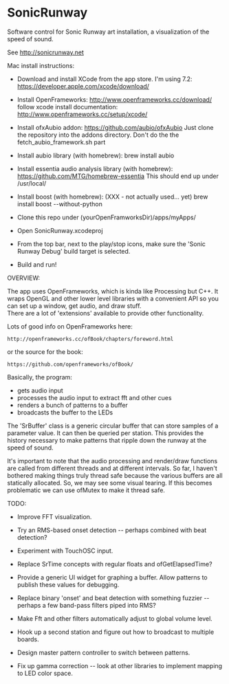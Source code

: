 # SonicRunway

Software control for Sonic Runway art installation, a visualization of the
speed of sound.  

See http://sonicrunway.net

Mac install instructions:

- Download and install XCode from the app store.  I'm using 7.2:
    https://developer.apple.com/xcode/download/

- Install OpenFrameworks:  http://www.openframeworks.cc/download/
  follow xcode install documentation:  http://www.openframeworks.cc/setup/xcode/

- Install ofxAubio addon:  https://github.com/aubio/ofxAubio
  Just clone the repository into the addons directory.
  Don't do the the fetch_aubio_framework.sh part

- Install aubio library (with homebrew):
   brew install aubio

- Install essentia audio analysis library (with homebrew):
    https://github.com/MTG/homebrew-essentia
    This should end up under /usr/local/

- Install boost (with homebrew):
    (XXX - not actually used... yet)
    brew install boost --without-python

- Clone this repo under (yourOpenFramworksDir)/apps/myApps/

- Open SonicRunway.xcodeproj

- From the top bar, next to the play/stop icons, make sure the 
  'Sonic Runway Debug' build target is selected.

- Build and run! 

OVERVIEW:

The app uses OpenFrameworks, which is kinda like Processing but C++.
It wraps OpenGL and other lower level libraries with a convenient
API so you can set up a window, get audio, and draw stuff.  
There are a lot of 'extensions' available to provide other 
functionality.  

Lots of good info on OpenFrameworks here:

    http://openframeworks.cc/ofBook/chapters/foreword.html

or the source for the book:

    https://github.com/openframeworks/ofBook/

Basically, the program:
  - gets audio input
  - processes the audio input to extract fft and other cues
  - renders a bunch of patterns to a buffer
  - broadcasts the buffer to the LEDs

The 'SrBuffer' class is a generic circular buffer that can store
samples of a parameter value.  It can then be queried per station.
This provides the history necessary to make patterns that ripple
down the runway at the speed of sound.  

It's important to note that the audio processing and render/draw
functions are called from different threads and at different 
intervals.  So far, I haven't bothered making things truly 
thread safe because the various buffers are all statically 
allocated. So, we may see some visual tearing.  If this becomes 
problematic we can use ofMutex to make it thread safe.


TODO:

- Improve FFT visualization.

- Try an RMS-based onset detection -- perhaps combined with beat
  detection?

- Experiment with TouchOSC input.

- Replace SrTime concepts with regular floats and ofGetElapsedTime?

- Provide a generic UI widget for graphing a buffer.  Allow patterns
  to publish these values for debugging.

- Replace binary 'onset' and beat detection with something fuzzier --
  perhaps a few band-pass filters piped into RMS?

- Make Fft and other filters automatically adjust to global volume level.

- Hook up a second station and figure out how to broadcast to multiple
  boards.

- Design master pattern controller to switch between patterns.

- Fix up gamma correction -- look at other libraries to implement 
  mapping to LED color space.
